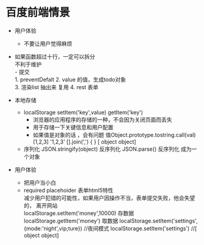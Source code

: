# 百度前端情景  
- 用户体验  

  - 不要让用户觉得麻烦
- 如果函数超过十行，一定可以拆分  
    不利于维护  
      - 提交  
         1. preventDefalt
         2. value 的值，生成todo对象  
         3. 渲染list   抽出来   复用
         4. rest 表单  

- 本地存储  
  - localStorage
       setItem('key',value)
       getItem('key')
    - 浏览器的应用程序的存储的一种，不会因为关闭页面而丢失
    - 用于存储一下关键信息和用户配置
    - 如果值是对象的话 ，会有问题
           值Object.prototype.tostring.call(val)
            [1,2,3]  '1,2,3'   [].join(',')
            {  } [ object  object]
   -  序列化 JSON.stringify(object)
      反序列化  JSON.parse()  反序列化  成为一个对象
- 用户体验  
   - 把用户当小白
   - required  placehoider  表单html5特性  
      减少用户犯错的可能性，如果用户因操作不当，表单提交失败，他会失望的， 离开网站  
localStorage.setItem('money',10000)  存数据  
localStorage.getItem('money')  取数据
localStorage.setItem('settings',{mode:'night',vip;ture})   //夜间模式
localStorage.setItem('settings')   //[ object  object]